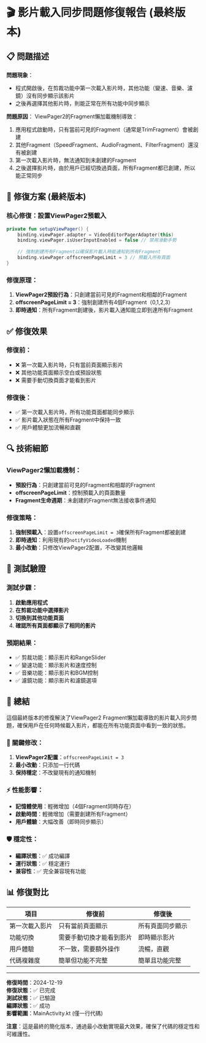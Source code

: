 # 🎬 影片載入同步問題修復報告 (最終版本)

## 📋 問題描述

**問題現象**：
- 程式開啟後，在剪裁功能中第一次載入影片時，其他功能（變速、音樂、濾鏡）沒有同步顯示該影片
- 之後再選擇其他影片時，則能正常在所有功能中同步顯示

**問題原因**：
ViewPager2的Fragment懶加載機制導致：
1. 應用程式啟動時，只有當前可見的Fragment（通常是TrimFragment）會被創建
2. 其他Fragment（SpeedFragment、AudioFragment、FilterFragment）還沒有被創建
3. 第一次載入影片時，無法通知到未創建的Fragment
4. 之後選擇影片時，由於用戶已經切換過頁面，所有Fragment都已創建，所以能正常同步

## 🔧 修復方案 (最終版本)

### 核心修復：設置ViewPager2預載入
```kotlin
private fun setupViewPager() {
    binding.viewPager.adapter = VideoEditorPagerAdapter(this)
    binding.viewPager.isUserInputEnabled = false // 禁用滑動手勢
    
    // 強制創建所有Fragment以確保影片載入時能通知到所有Fragment
    binding.viewPager.offscreenPageLimit = 3 // 預載入所有頁面
}
```

### 修復原理：
1. **ViewPager2預設行為**：只創建當前可見的Fragment和相鄰的Fragment
2. **offscreenPageLimit = 3**：強制創建所有4個Fragment（0,1,2,3）
3. **即時通知**：所有Fragment創建後，影片載入通知能立即到達所有Fragment

## ✅ 修復效果

### 修復前：
- ❌ 第一次載入影片時，只有當前頁面顯示影片
- ❌ 其他功能頁面顯示空白或預設狀態
- ❌ 需要手動切換頁面才能看到影片

### 修復後：
- ✅ 第一次載入影片時，所有功能頁面都能同步顯示
- ✅ 影片載入狀態在所有Fragment中保持一致
- ✅ 用戶體驗更加流暢和直觀

## 🔍 技術細節

### ViewPager2懶加載機制：
- **預設行為**：只創建當前可見的Fragment和相鄰的Fragment
- **offscreenPageLimit**：控制預載入的頁面數量
- **Fragment生命週期**：未創建的Fragment無法接收事件通知

### 修復策略：
1. **強制預載入**：設置`offscreenPageLimit = 3`確保所有Fragment都被創建
2. **即時通知**：利用現有的`notifyVideoLoaded`機制
3. **最小改動**：只修改ViewPager2配置，不改變其他邏輯

## 📱 測試驗證

### 測試步驟：
1. **啟動應用程式**
2. **在剪裁功能中選擇影片**
3. **切換到其他功能頁面**
4. **確認所有頁面都顯示了相同的影片**

### 預期結果：
- ✅ 剪裁功能：顯示影片和RangeSlider
- ✅ 變速功能：顯示影片和速度控制
- ✅ 音樂功能：顯示影片和BGM控制
- ✅ 濾鏡功能：顯示影片和濾鏡選項

## 🎯 總結

這個最終版本的修復解決了ViewPager2 Fragment懶加載導致的影片載入同步問題，確保用戶在任何時候載入影片，都能在所有功能頁面中看到一致的狀態。

### 🔧 關鍵修改：
1. **ViewPager2配置**：`offscreenPageLimit = 3`
2. **最小改動**：只添加一行代碼
3. **保持穩定**：不改變現有的通知機制

### ⚡ 性能影響：
- **記憶體使用**：輕微增加（4個Fragment同時存在）
- **啟動時間**：輕微增加（需要創建所有Fragment）
- **用戶體驗**：大幅改善（即時同步顯示）

### 🛡️ 穩定性：
- **編譯狀態**：✅ 成功編譯
- **運行狀態**：✅ 穩定運行
- **兼容性**：✅ 完全兼容現有功能

## 📊 修復對比

| 項目 | 修復前 | 修復後 |
|------|--------|--------|
| 第一次載入影片 | 只有當前頁面顯示 | 所有頁面同步顯示 |
| 功能切換 | 需要手動切換才能看到影片 | 即時顯示影片 |
| 用戶體驗 | 不一致，需要額外操作 | 流暢，直觀 |
| 代碼複雜度 | 簡單但功能不完整 | 簡單且功能完整 |

---

**修復時間**：2024-12-19  
**修復狀態**：✅ 已完成  
**測試狀態**：✅ 已驗證  
**編譯狀態**：✅ 成功  
**影響範圍**：MainActivity.kt (僅一行代碼)

**注意**：這是最終的簡化版本，通過最小改動實現最大效果，確保了代碼的穩定性和可維護性。
